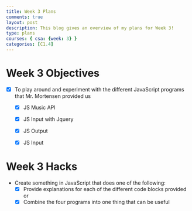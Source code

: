 ```yaml
---
title: Week 3 Plans
comments: true
layout: post
description: This blog gives an overview of my plans for Week 3!
type: plans
courses: { csa: {week: 3} }
categories: [C1.4]
---
```


# Week 3 Objectives

- [x] To play around and experiment with the different JavaScript programs that Mr. Mortensen provided us
    - [x] JS Music API
    - [x] JS Input with Jquery
    - [x] JS Output
    - [x] JS Input


# Week 3 Hacks

- Create something in JavaScript that does one of the following:
    - [x] Provide explanations for each of the different code blocks provided
    or
    - [x] Combine the four programs into one thing that can be useful